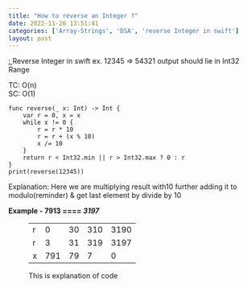 ```yaml
---
title: "How to reverse an Integer ?"
date: 2022-11-26 13:51:41
categories: ['Array-Strings', 'DSA', 'reverse Integer in swift']
layout: post
---
```


<!-- wp:paragraph -->
<a href="https://leetcode.com/problems/reverse-integer/description/" target="_blank" rel="noopener" title="">: </a>Reverse Integer in swift ex. 12345 => 54321 output should lie in Int32 Range


<!-- /wp:paragraph -->

<!-- wp:paragraph -->
TC: O(n)<br>SC: O(1)


<!-- /wp:paragraph -->

<!-- wp:code -->
<pre class="wp-block-code"><code lang="swift" class="language-swift">func reverse(_ x: Int) -> Int {
    var r = 0, x = x
    while x != 0 {
        r = r * 10
        r = r + (x % 10)
        x /= 10
    }
    return r < Int32.min || r > Int32.max ? 0 : r
}
print(reverse(12345))</code></pre>
<!-- /wp:code -->

<!-- wp:paragraph -->
Explanation: Here we are multiplying result with10 further adding it to modulo(reminder) & get last element by divide by 10


<!-- /wp:paragraph -->

<!-- wp:paragraph {"style":{"elements":{"link":{"color":{"text":"var:preset|color|ast-global-color-1"}}}},"textColor":"ast-global-color-1"} -->
<p class="has-ast-global-color-1-color has-text-color has-link-color"><strong>Example - 7913 ==== <em>3197</em></strong>


<!-- /wp:paragraph -->

<!-- wp:table -->
<figure class="wp-block-table"><table><tbody><tr><td>r</td><td>0</td><td>30</td><td>310</td><td>3190</td></tr><tr><td>r</td><td>3</td><td>31</td><td>319</td><td>3197</td></tr><tr><td>x</td><td>791</td><td>79</td><td>7</td><td>0</td></tr></tbody></table><figcaption class="wp-element-caption">This is explanation of code</figcaption></figure>
<!-- /wp:table -->